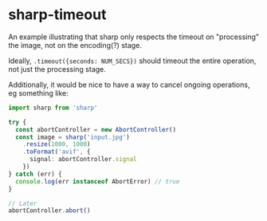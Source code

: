 # sharp-timeout

An example illustrating that sharp only respects the timeout on "processing" the image, not on the encoding(?) stage.

Ideally, `.timeout({seconds: NUM_SECS})` should timeout the entire operation, not just the processing stage.

Additionally, it would be nice to have a way to cancel ongoing operations, eg something like:

```ts
import sharp from 'sharp'

try {
  const abortController = new AbortController()
  const image = sharp('input.jpg')
    .resize(1000, 1000)
    .toFormat('avif', {
      signal: abortController.signal
    })
} catch (err) {
  console.log(err instanceof AbortError) // true
}

// Later
abortController.abort()
```
